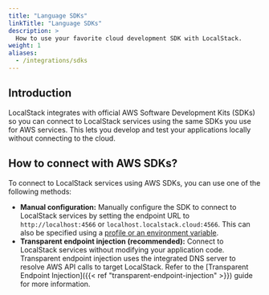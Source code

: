 ```yaml
---
title: "Language SDKs"
linkTitle: "Language SDKs"
description: >
  How to use your favorite cloud development SDK with LocalStack.
weight: 1
aliases:
  - /integrations/sdks
---
```


## Introduction

LocalStack integrates with official AWS Software Development Kits (SDKs) so you can connect to LocalStack services using the same SDKs you use for AWS services.
This lets you develop and test your applications locally without connecting to the cloud.

## How to connect with AWS SDKs?

To connect to LocalStack services using AWS SDKs, you can use one of the following methods:

-   **Manual configuration:** Manually configure the SDK to connect to LocalStack services by setting the endpoint URL to `http://localhost:4566` or `localhost.localstack.cloud:4566`.
This can also be specified using a [profile or an environment variable](https://docs.aws.amazon.com/sdkref/latest/guide/feature-ss-endpoints.html).
-   **Transparent endpoint injection (recommended):** Connect to LocalStack services without modifying your application code. Transparent endpoint injection uses the integrated DNS server to resolve AWS API calls to target LocalStack. Refer to the [Transparent Endpoint Injection]({{< ref "transparent-endpoint-injection" >}}) guide for more information.
